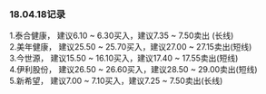 ### 18.04.18记录  
1.泰合健康， 建议6.10 \~ 6.30买入，建议7.35 \~ 7.50卖出 (长线)  
2.美年健康， 建议25.50 \~ 25.70买入，建议27.00 \~ 27.15卖出(短线)  
3.今世源， 建议15.50 \~ 16.10买入，建议17.40 \~ 17.55卖出(短线)  
4.伊利股份， 建议26.50 \~ 26.60买入，建议28.50 \~ 29.00卖出(短线)  
5.新希望， 建议7.00 \~ 7.10买入，建议7.25 \~ 7.50卖出(长线)  


